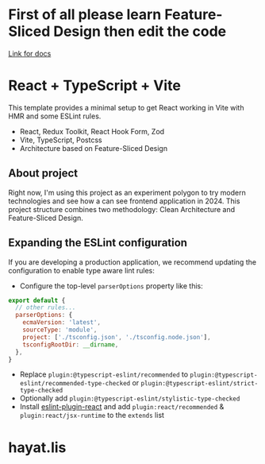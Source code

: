 # First of all please learn Feature-Sliced Design then edit the code
 [Link for docs](https://feature-sliced.design/)

# React + TypeScript + Vite

This template provides a minimal setup to get React working in Vite with HMR and some ESLint rules.

- React, Redux Toolkit, React Hook Form, Zod
- Vite, TypeScript, Postcss
- Architecture based on Feature-Sliced Design

## About project

Right now, I'm using this project as an experiment polygon to try modern technologies and see how a can see frontend application in 2024. This project structure combines two methodology: Clean Architecture and Feature-Sliced Design.

## Expanding the ESLint configuration

If you are developing a production application, we recommend updating the configuration to enable type aware lint rules:

- Configure the top-level `parserOptions` property like this:

```js
export default {
  // other rules...
  parserOptions: {
    ecmaVersion: 'latest',
    sourceType: 'module',
    project: ['./tsconfig.json', './tsconfig.node.json'],
    tsconfigRootDir: __dirname,
  },
}
```

- Replace `plugin:@typescript-eslint/recommended` to `plugin:@typescript-eslint/recommended-type-checked` or `plugin:@typescript-eslint/strict-type-checked`
- Optionally add `plugin:@typescript-eslint/stylistic-type-checked`
- Install [eslint-plugin-react](https://github.com/jsx-eslint/eslint-plugin-react) and add `plugin:react/recommended` & `plugin:react/jsx-runtime` to the `extends` list

# hayat.lis
